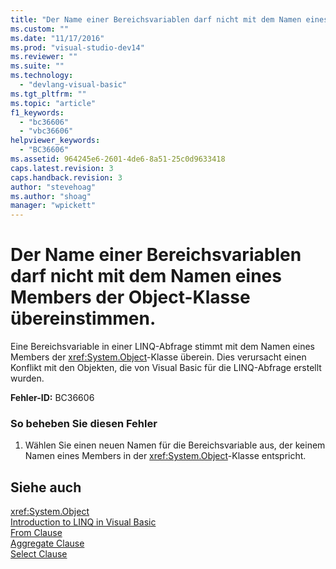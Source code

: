 ```yaml
---
title: "Der Name einer Bereichsvariablen darf nicht mit dem Namen eines Members der Object-Klasse &#252;bereinstimmen. | Microsoft Docs"
ms.custom: ""
ms.date: "11/17/2016"
ms.prod: "visual-studio-dev14"
ms.reviewer: ""
ms.suite: ""
ms.technology: 
  - "devlang-visual-basic"
ms.tgt_pltfrm: ""
ms.topic: "article"
f1_keywords: 
  - "bc36606"
  - "vbc36606"
helpviewer_keywords: 
  - "BC36606"
ms.assetid: 964245e6-2601-4de6-8a51-25c0d9633418
caps.latest.revision: 3
caps.handback.revision: 3
author: "stevehoag"
ms.author: "shoag"
manager: "wpickett"
---
```

# Der Name einer Bereichsvariablen darf nicht mit dem Namen eines Members der Object-Klasse &#252;bereinstimmen.
Eine Bereichsvariable in einer LINQ\-Abfrage stimmt mit dem Namen eines Members der <xref:System.Object>\-Klasse überein. Dies verursacht einen Konflikt mit den Objekten, die von Visual Basic für die LINQ\-Abfrage erstellt wurden.  
  
 **Fehler\-ID:** BC36606  
  
### So beheben Sie diesen Fehler  
  
1.  Wählen Sie einen neuen Namen für die Bereichsvariable aus, der keinem Namen eines Members in der <xref:System.Object>\-Klasse entspricht.  
  
## Siehe auch  
 <xref:System.Object>   
 [Introduction to LINQ in Visual Basic](../../visual-basic/programming-guide/language-features/linq/introduction-to-linq.md)   
 [From Clause](../../visual-basic/language-reference/queries/from-clause.md)   
 [Aggregate Clause](../../visual-basic/language-reference/queries/aggregate-clause.md)   
 [Select Clause](../../visual-basic/language-reference/queries/select-clause.md)